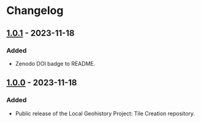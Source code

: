 # Changelog

## [1.0.1] - 2023-11-18

### Added

- Zenodo DOI badge to README.

## [1.0.0] - 2023-11-18

### Added

- Public release of the Local Geohistory Project: Tile Creation repository.

[1.0.1]: https://github.com/localgeohistoryproject/tile-creation/compare/v1.0.0...v1.0.1
[1.0.0]: https://github.com/localgeohistoryproject/tile-creation/releases/tag/v1.0.0
